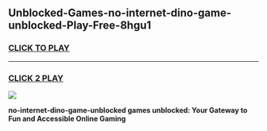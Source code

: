 
## Unblocked-Games-no-internet-dino-game-unblocked-Play-Free-8hgu1
<h3>
<a href="https://premium76.site?title=no-internet-dino-game-unblocked&ref=10A">CLICK TO PLAY</a></h3>
<hr>

<h3>
<a href="https://premium76.site?title=no-internet-dino-game-unblocked&ref=10A">CLICK 2 PLAY</a>
  
</h3>

<a href="https://premium76.site?title=no-internet-dino-game-unblocked&ref=10A"><img src="https://clearcache.store/games.png"></a>


**no-internet-dino-game-unblocked games unblocked: Your Gateway to Fun and Accessible Online Gaming**
